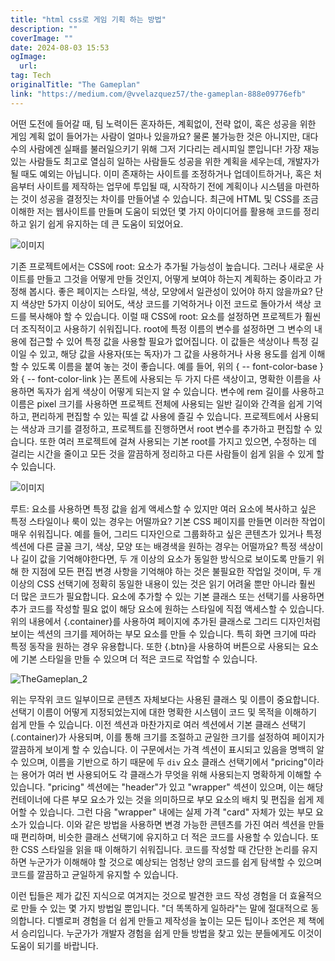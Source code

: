 ```yaml
---
title: "html css로 게임 기획 하는 방법"
description: ""
coverImage: ""
date: 2024-08-03 15:53
ogImage: 
  url: 
tag: Tech
originalTitle: "The Gameplan"
link: "https://medium.com/@vvelazquez57/the-gameplan-888e09776efb"
---
```




어떤 도전에 들어갈 때, 팀 노력이든 혼자하든, 계획없이, 전략 없이, 혹은 성공을 위한 게임 계획 없이 들어가는 사람이 얼마나 있을까요? 물론 불가능한 것은 아니지만, 대다수의 사람에겐 실패를 불러일으키기 위해 그저 기다리는 레시피일 뿐입니다! 가장 재능 있는 사람들도 최고로 열심히 일하는 사람들도 성공을 위한 계획을 세우는데, 개발자가 될 때도 예외는 아닙니다. 이미 존재하는 사이트를 조정하거나 업데이트하거나, 혹은 처음부터 사이트를 제작하는 업무에 투입될 때, 시작하기 전에 계획이나 시스템을 마련하는 것이 성공을 결정짓는 차이를 만들어낼 수 있습니다. 최근에 HTML 및 CSS를 조금 이해한 저는 웹사이트를 만들며 도움이 되었던 몇 가지 아이디어를 활용해 코드를 정리하고 읽기 쉽게 유지하는 데 큰 도움이 되었어요.

![이미지](/assets/img/TheGameplan_0.png)

기존 프로젝트에서는 CSS에 root: 요소가 추가될 가능성이 높습니다. 그러나 새로운 사이트를 만들고 그것을 어떻게 만들 것인지, 어떻게 보여야 하는지 계획하는 중이라고 가정해 봅시다. 좋은 페이지는 스타일, 색상, 모양에서 일관성이 있어야 하지 않을까요? 단지 색상만 5가지 이상이 되어도, 색상 코드를 기억하거나 이전 코드로 돌아가서 색상 코드를 복사해야 할 수 있습니다. 이럴 때 CSS에 root: 요소를 설정하면 프로젝트가 훨씬 더 조직적이고 사용하기 쉬워집니다. root에 특정 이름의 변수를 설정하면 그 변수의 내용에 접근할 수 있어 특정 값을 사용할 필요가 없어집니다. 이 값들은 색상이나 특정 길이일 수 있고, 해당 값을 사용자(또는 독자)가 그 값을 사용하거나 사용 용도를 쉽게 이해할 수 있도록 이름을 붙여 놓는 것이 좋습니다. 예를 들어, 위의 { -- font-color-base } 와 { -- font-color-link }는 폰트에 사용되는 두 가지 다른 색상이고, 명확한 이름을 사용하면 독자가 쉽게 색상이 어떻게 되는지 알 수 있습니다. 변수에 rem 길이를 사용하고 이름은 pixel 크기를 사용하면 프로젝트 전체에 사용되는 일반 길이와 간격을 쉽게 기억하고, 편리하게 편집할 수 있는 픽셀 값 사용에 즐길 수 있습니다. 프로젝트에서 사용되는 색상과 크기를 결정하고, 프로젝트를 진행하면서 root 변수를 추가하고 편집할 수 있습니다. 또한 여러 프로젝트에 걸쳐 사용되는 기본 root를 가지고 있으면, 수정하는 데 걸리는 시간을 줄이고 모든 것을 깔끔하게 정리하고 다른 사람들이 쉽게 읽을 수 있게 할 수 있습니다.

![이미지](/assets/img/TheGameplan_1.png)

<div class="content-ad"></div>

루트: 요소를 사용하면 특정 값을 쉽게 액세스할 수 있지만 여러 요소에 복사하고 싶은 특정 스타일이나 룩이 있는 경우는 어떨까요? 기본 CSS 페이지를 만들면 이러한 작업이 매우 쉬워집니다. 예를 들어, 그리드 디자인으로 그룹화하고 싶은 콘텐츠가 있거나 특정 섹션에 다른 글꼴 크기, 색상, 모양 또는 배경색을 원하는 경우는 어떨까요? 특정 색상이나 길이 값을 기억해야한다면, 두 개 이상의 요소가 동일한 방식으로 보이도록 만들기 위해 한 지점에 모든 편집 변경 사항을 기억해야 하는 것은 불필요한 작업일 것이며, 두 개 이상의 CSS 선택기에 정확히 동일한 내용이 있는 것은 읽기 어려울 뿐만 아니라 훨씬 더 많은 코드가 필요합니다. 요소에 추가할 수 있는 기본 클래스 또는 선택기를 사용하면 추가 코드를 작성할 필요 없이 해당 요소에 원하는 스타일에 직접 액세스할 수 있습니다. 위의 내용에서 {.container}를 사용하여 페이지에 추가된 클래스로 그리드 디자인처럼 보이는 섹션의 크기를 제어하는 부모 요소를 만들 수 있습니다. 특히 화면 크기에 따라 특정 동작을 원하는 경우 유용합니다. 또한 {.btn}을 사용하여 버튼으로 사용되는 요소에 기본 스타일을 만들 수 있으며 더 적은 코드로 작업할 수 있습니다.

![TheGameplan_2](/assets/img/TheGameplan_2.png)

위는 무작위 코드 일부이므로 콘텐츠 자체보다는 사용된 클래스 및 이름이 중요합니다. 선택기 이름이 어떻게 지정되었는지에 대한 명확한 시스템이 코드 및 목적을 이해하기 쉽게 만들 수 있습니다. 이전 섹션과 마찬가지로 여러 섹션에서 기본 클래스 선택기 (.container)가 사용되며, 이를 통해 크기를 조절하고 균일한 크기를 설정하여 페이지가 깔끔하게 보이게 할 수 있습니다. 이 구문에서는 가격 섹션이 표시되고 있음을 명백히 알 수 있으며, 이름을 기반으로 하기 때문에 두 `div` 요소 클래스 선택기에서 "pricing"이라는 용어가 여러 번 사용되어도 각 클래스가 무엇을 위해 사용되는지 명확하게 이해할 수 있습니다. "pricing" 섹션에는 "header"가 있고 "wrapper" 섹션이 있으며, 이는 해당 컨테이너에 다른 부모 요소가 있는 것을 의미하므로 부모 요소의 배치 및 편집을 쉽게 제어할 수 있습니다. 그런 다음 "wrapper" 내에는 실제 가격 "card" 자체가 있는 부모 요소가 있습니다. 이와 같은 방법을 사용하면 변경 가능한 콘텐츠를 가진 여러 섹션을 만들 때 편리하며, 비슷한 클래스 선택기에 유지하고 더 적은 코드를 사용할 수 있습니다. 또한 CSS 스타일을 읽을 때 이해하기 쉬워집니다. 코드를 작성할 때 간단한 논리를 유지하면 누군가가 이해해야 할 것으로 예상되는 엄청난 양의 코드를 쉽게 탐색할 수 있으며 코드를 깔끔하고 균일하게 유지할 수 있습니다.

이런 팁들은 제가 값진 지식으로 여겨지는 것으로 발견한 코드 작성 경험을 더 효율적으로 만들 수 있는 몇 가지 방법일 뿐입니다. "더 똑똑하게 일하라"는 말에 절대적으로 동의합니다. 디벨로퍼 경험을 더 쉽게 만들고 제작성을 높이는 모든 팁이나 조언은 제 책에서 승리입니다. 누군가가 개발자 경험을 쉽게 만들 방법을 찾고 있는 분들에게도 이것이 도움이 되기를 바랍니다.
